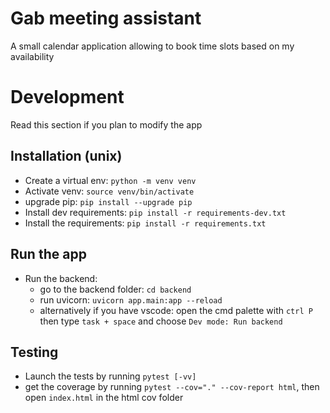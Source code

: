 # Gab meeting assistant

A small calendar application allowing to book time slots based on my availability

# Development

Read this section if you plan to modify the app

## Installation (unix)

- Create a virtual env: `python -m venv venv`
- Activate venv: `source venv/bin/activate`
- upgrade pip: `pip install --upgrade pip`
- Install dev requirements: `pip install -r requirements-dev.txt`
- Install the requirements: `pip install -r requirements.txt`

## Run the app

- Run the backend:
  - go to the backend folder: `cd backend`
  - run uvicorn: `uvicorn app.main:app --reload`
  - alternatively if you have vscode: open the cmd palette with `ctrl P` then type `task + space` and choose `Dev mode: Run backend`

## Testing

- Launch the tests by running `pytest [-vv]`
- get the coverage by running `pytest --cov="." --cov-report html`, then open `index.html` in the html cov folder
